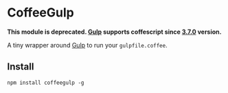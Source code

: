 # CoffeeGulp

**This module is deprecated. [Gulp](https://github.com/gulpjs/gulp) supports  coffescript since [3.7.0](https://github.com/gulpjs/gulp/issues/103) version.**

A tiny wrapper around [Gulp](http://gulpjs.com/) to run your `gulpfile.coffee`.

## Install
`npm install coffeegulp -g`

